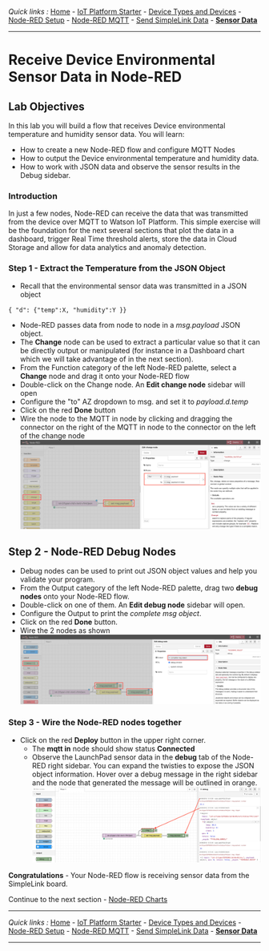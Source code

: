 *Quick links :*
[Home](/README.md) - [IoT Platform Starter](CREATEIOTP.md) - [Device Types and Devices](SIMPLELINKDEVICE.md) - [Node-RED Setup](NODERED.md) - [Node-RED MQTT](MQTTCONFIG.md) - [Send SimpleLink Data](SENDCC3235.md) - [**Sensor Data**](SIMPLELINKIOTDATA.md)
***

# Receive Device Environmental Sensor Data in Node-RED

## Lab Objectives

In this lab you will build a flow that receives Device environmental temperature and humidity sensor data.  You will learn:

- How to create a new Node-RED flow and configure MQTT Nodes
- How to output the Device environmental temperature and humidity data.
- How to work with JSON data and observe the sensor results in the Debug sidebar.

### Introduction

In just a few nodes, Node-RED can receive the data that was transmitted from the device over MQTT to Watson IoT Platform.  This simple exercise will be the foundation for the next several sections that plot the data in a dashboard, trigger Real Time threshold alerts, store the data in Cloud Storage and allow for data analytics and anomaly detection.

### Step 1 - Extract the Temperature from the JSON Object

- Recall that the environmental sensor data was transmitted in a JSON object

 ```
 { "d": {"temp":X, "humidity":Y }}
 ```

- Node-RED passes data from node to node in a *msg.payload* JSON object.
- The **Change** node can be used to extract a particular value so that it can be directly output or manipulated (for instance in a Dashboard chart which we will take advantage of in the next section).
- From the Function category of the left Node-RED palette, select a **Change** node and drag it onto your Node-RED flow
- Double-click on the Change node. An **Edit change node** sidebar will open
- Configure the "to" AZ dropdown to msg. and set it to *payload.d.temp*
- Click on the red **Done** button
- Wire the node to the MQTT in node by clicking and dragging the connector on the right of the MQTT in node to the connector on the left of the change node
 ![Receive Sensor Data](/screenshots/mqtt-ReceiveSensorData-Change-Node.png)

## Step 2 - Node-RED Debug Nodes

- Debug nodes can be used to print out JSON object values and help you validate your program.
- From the Output category of the left Node-RED palette, drag two **debug nodes** onto your Node-RED flow.
- Double-click on one of them. An **Edit debug node** sidebar will open.
- Configure the Output to print the *complete msg object*.
- Click on the red **Done** button.
- Wire the 2 nodes as shown
 ![Receive Sensor Data](/screenshots/mqtt-ReceiveSensorData-Debug-Node.png)

### Step 3 - Wire the Node-RED nodes together

- Click on the red **Deploy** button in the upper right corner.
  - The **mqtt in** node should show status **Connected**
  - Observe the LaunchPad sensor data in the **debug** tab of the Node-RED right sidebar.  You can expand the twisties to expose the JSON object information. Hover over a debug message in the right sidebar and the node that generated the message will be outlined in orange.
  ![Receive Sensor Data](/screenshots/mqtt-ReceiveSensorData-Deploy.png)

**Congratulations** - Your Node-RED flow is receiving sensor data from the SimpleLink board.

Continue to the next section - [Node-RED Charts](/part3/DASHBOARD.md)
***
*Quick links :*
[Home](/README.md) - [IoT Platform Starter](CREATEIOTP.md) - [Device Types and Devices](SIMPLELINKDEVICE.md) - [Node-RED Setup](NODERED.md) - [Node-RED MQTT](MQTTCONFIG.md) - [Send SimpleLink Data](SENDCC3235.md) - [**Sensor Data**](SIMPLELINKIOTDATA.md)
***
